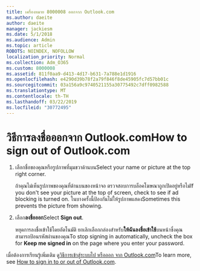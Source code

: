 ```yaml
---
title: เครื่องหมาย 8000008 ออกจาก Outlook.com
ms.author: daeite
author: daeite
manager: jackiesm
ms.date: 5/1/2018
ms.audience: Admin
ms.topic: article
ROBOTS: NOINDEX, NOFOLLOW
localization_priority: Normal
ms.collection: Adm_O365
ms.custom: 8000008
ms.assetid: 811f0aa9-d413-4d17-b631-7a788e1d1916
ms.openlocfilehash: e4290d39b78f2a79f846f8de45905fc7d57bb01c
ms.sourcegitcommit: 03a156a9c9740521155a30775492c7dff0982588
ms.translationtype: MT
ms.contentlocale: th-TH
ms.lasthandoff: 03/22/2019
ms.locfileid: "30772495"
---
```

# <a name="how-to-sign-out-of-outlookcom"></a><span data-ttu-id="81cae-102">วิธีการลงชื่อออกจาก Outlook.com</span><span class="sxs-lookup"><span data-stu-id="81cae-102">How to sign out of Outlook.com</span></span>

1. <span data-ttu-id="81cae-103">เลือกชื่อของคุณหรือรูปภาพที่มุมขวาด้านบน</span><span class="sxs-lookup"><span data-stu-id="81cae-103">Select your name or picture at the top right corner.</span></span>
    
    <span data-ttu-id="81cae-104">ถ้าคุณไม่เห็นรูปภาพของคุณที่ด้านบนของหน้าจอ ตรวจสอบการบล็อคโฆษณาถูกเปิดอยู่หรือไม่</span><span class="sxs-lookup"><span data-stu-id="81cae-104">If you don't see your picture at the top of screen, check to see if ad blocking is turned on.</span></span> <span data-ttu-id="81cae-105">ในบางครั้งนี้ป้องกันไม่ให้รูปภาพแสดง</span><span class="sxs-lookup"><span data-stu-id="81cae-105">Sometimes this prevents the picture from showing.</span></span>
    
2. <span data-ttu-id="81cae-106">เลือก**ลงชื่อออก**</span><span class="sxs-lookup"><span data-stu-id="81cae-106">Select **Sign out**.</span></span> 
    
    <span data-ttu-id="81cae-107">หยุดการลงชื่อเข้าใช้โดยอัตโนมัติ ยกเลิกเลือกกล่องสำหรับ**ให้ฉันลงชื่อเข้าใช้**บนหน้าซึ่งคุณสามารถป้อนรหัสผ่านของคุณ</span><span class="sxs-lookup"><span data-stu-id="81cae-107">To stop signing in automatically, uncheck the box for **Keep me signed in** on the page where you enter your password.</span></span> 
    
<span data-ttu-id="81cae-108">เมื่อต้องการเรียนรู้เพิ่มเติม ดู[วิธีการเข้าสู่ระบบไป หรือออก จาก Outlook.com](https://go.microsoft.com/fwlink/p/?linkid=873113)</span><span class="sxs-lookup"><span data-stu-id="81cae-108">To learn more, see [How to sign in to or out of Outlook.com](https://go.microsoft.com/fwlink/p/?linkid=873113).</span></span>
  

